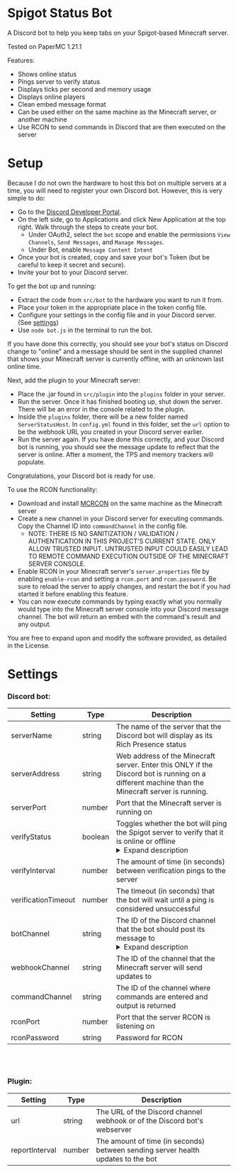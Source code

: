 # Spigot Status Bot
A Discord bot to help you keep tabs on your Spigot-based Minecraft server.

Tested on PaperMC 1.21.1

Features:
- Shows online status
- Pings server to verify status
- Displays ticks per second and memory usage
- Displays online players
- Clean embed message format
- Can be used either on the same machine as the Minecraft server, or another machine
- Use RCON to send commands in Discord that are then executed on the server

# Setup
Because I do not own the hardware to host this bot on multiple servers at a time, you will need to register your own Discord bot. However, this is very simple to do:
- Go to the [Discord Developer Portal](https://discord.com/developers/docs/intro).
- On the left side, go to Applications and click New Application at the top right. Walk through the steps to create your bot.
	- Under OAuth2, select the `bot` scope and enable the permissions `View Channels`, `Send Messages`, and `Manage Messages`.
	- Under Bot, enable `Message Content Intent`
- Once your bot is created, copy and save your bot's Token (but be careful to keep it secret and secure).
- Invite your bot to your Discord server.

To get the bot up and running:
- Extract the code from ```src/bot``` to the hardware you want to run it from.
- Place your token in the appropriate place in the token config file.
- Configure your settings in the config file and in your Discord server. (See [settings](#settings))
- Use ```node bot.js``` in the terminal to run the bot. 

If you have done this correctly, you should see your bot's status on Discord change to "online" and a message should be sent in the supplied channel that shows your Minecraft server is currently offline, with an unknown last online time.

Next, add the plugin to your Minecraft server:
- Place the .jar found in ```src/plugin``` into the ```plugins``` folder in your server.
- Run the server. Once it has finished booting up, shut down the server. There will be an error in the console related to the plugin.
- Inside the ```plugins``` folder, there will be a new folder named ```ServerStatusHost```. In ```config.yml``` found in this folder, set the ```url``` option to be the webhook URL you created in your Discord server earlier.
- Run the server again. If you have done this correctly, and your Discord bot is running, you should see the message update to reflect that the server is online. After a moment, the TPS and memory trackers will populate.

Congratulations, your Discord bot is ready for use.

To use the RCON functionality:
- Download and install [MCRCON](https://github.com/Tiiffi/mcrcon) on the same machine as the Minecraft server
- Create a new channel in your Discord server for executing commands. Copy the Channel ID into `commandChannel` in the config file.
	- NOTE: THERE IS NO SANITIZATION / VALIDATION / AUTHENTICATION IN THIS PROJECT'S CURRENT STATE. ONLY ALLOW TRUSTED INPUT. UNTRUSTED INPUT COULD EASILY LEAD TO REMOTE COMMAND EXECUTION OUTSIDE OF THE MINECRAFT SERVER CONSOLE.
- Enable RCON in your Minecraft server's `server.properties` file by enabling `enable-rcon` and setting a `rcon.port` and `rcon.password`. Be sure to reload the server to apply changes, and restart the bot if you had started it before enabling this feature.
- You can now execute commands by typing exactly what you normally would type into the Minecraft server console into your Discord message channel. The bot will return an embed with the command's result and any output.

You are free to expand upon and modify the software provided, as detailed in the License.

# Settings
### Discord bot:

Setting | Type | Description
--------|------|------------
serverName | string | The name of the server that the Discord bot will display as its Rich Presence status
serverAddress | string | Web address of the Minecraft server. Enter this ONLY if the Discord bot is running on a different machine than the Minecraft server is running.
serverPort | number | Port that the Minecraft server is running on
verifyStatus | boolean | Toggles whether the bot will ping the Spigot server to verify that it is online or offline<br/> <details><summary>Expand description</summary><br/>This option helps to verify that the server continues to run. In the event that the server encounters a catastrophic error (such as network failure or the computer shutting off), the update that the server has shut down will not be sent successfully. Regular verifications will ensure that an incorrect status is not being displayed. If the bot and server are on the same machine, this may be less useful.<br/><br/>If your server's port cannot be pinged, for security reasons or otherwise, disable this option.</details>
verifyInterval | number | The amount of time (in seconds) between verification pings to the server
verificationTimeout | number | The timeout (in seconds) that the bot will wait until a ping is considered unsuccessful
botChannel | string | The ID of the Discord channel that the bot should post its message to <br/> <details><summary>Expand description</summary><br/>Ensure that only the bot can send messages to this channnel. Other messages will break the bot.<br/><br/>To get the ID, enable Discord's Developer Mode, then right click channel > "Copy ID".</details>
webhookChannel | string | The ID of the channel that the Minecraft server will send updates to
commandChannel | string | The ID of the channel where commands are entered and output is returned
rconPort | number | Port that the server RCON is listening on
rconPassword | string | Password for RCON

<br/>
<br/>

### Plugin:

Setting | Type | Description
--------|------|------------
url | string | The URL of the Discord channel webhook or of the Discord bot's webserver
reportInterval | number | The amount of time (in seconds) between sending server health updates to the bot

